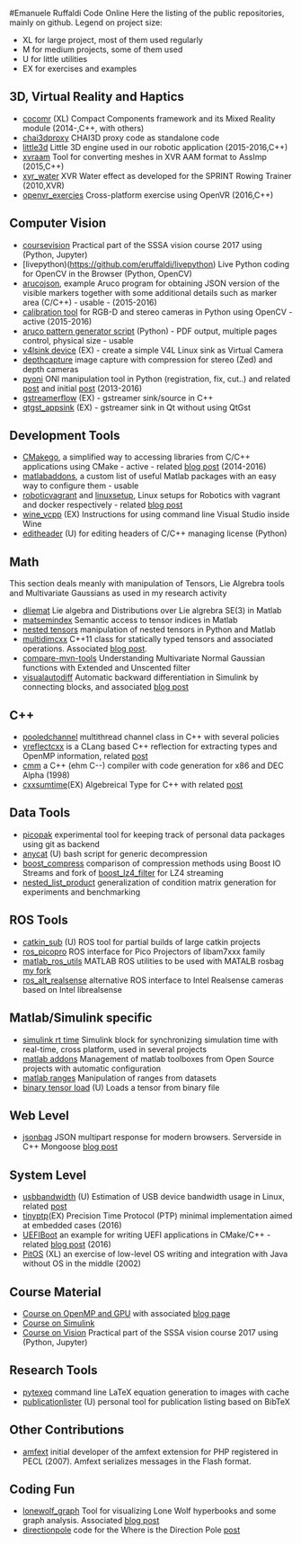 
#Emanuele Ruffaldi Code Online
Here the listing of the public repositories, mainly on github. Legend on project size:
* XL for large project, most of them used regularly
* M for medium projects, some of them used
* U for little utilities
* EX for exercises and examples

## 3D,  Virtual Reality and Haptics
* [cocomr](https://github.com/cocomr) (XL) Compact Components framework and its Mixed Reality module (2014-,C++, with others)
* [chai3dproxy](https://github.com/eruffaldi/chai3dproxy) CHAI3D proxy code as standalone code
* [little3d](https://github.com/eruffaldi/little3d) Little 3D engine used in our robotic application (2015-2016,C++)
* [xvraam](https://github.com/eruffaldi/xvraamcpp) Tool for converting meshes in XVR AAM format to AssImp (2015,C++)
* [xvr_water](https://github.com/eruffaldi/xvr_water) XVR Water effect as developed for the SPRINT Rowing Trainer (2010,XVR)
* [openvr_exercies](https://github.com/eruffaldi/openvr_exercises) Cross-platform exercise using OpenVR (2016,C++)
  
## Computer Vision
* [coursevision](https://github.com/eruffaldi/coursevision2017) Practical part of the SSSA vision course 2017 using (Python, Jupyter)
* [livepython)(https://github.com/eruffaldi/livepython) Live Python coding for OpenCV in the Browser (Python, OpenCV)
* [arucojson](https://github.com/eruffaldi/arucojson),  example Aruco program for obtaining JSON version of the visible markers together with some additional details such as marker area (C/C++) - usable - (2015-2016)
* [calibration tool](https://github.com/eruffaldi/stereocalib) for RGB-D and stereo cameras in Python using OpenCV - active (2015-2016)
* [aruco pattern generator script](https://gist.github.com/eruffaldi/1e95c5fef80c0feda105) (Python) - PDF output, multiple pages control, physical size - usable
* [v4lsink device](https://github.com/eruffaldi/v4l2loopback_cpp) (EX) - create a simple V4L Linux sink as Virtual Camera
* [depthcapture](https://github.com/eruffaldi/depthcapture) image capture with compression for stereo (Zed) and depth cameras
* [pyoni](https://github.com/eruffaldi/pyoni) ONI manipulation tool in Python (registration, fix, cut..) and related [post](http://teslacore.blogspot.it/2015/09/swissknife-tool-for-oni-files.html) and initial [post](http://teslacore.blogspot.it/2013/11/recovering-truncated-openni-oni-files.html) (2013-2016)
* [gstreamerflow](https://github.com/eruffaldi/gstreamerflow) (EX) - gstreamer sink/source in C++
* [qtgst_appsink](https://github.com/eruffaldi/qtgst_appsink) (EX) - gstreamer sink in Qt without using QtGst

## Development Tools

* [CMakego](https://github.com/eruffaldi/cmakego), a simplified way to accessing libraries from C/C++ applications using CMake - active - related [blog post](http://teslacore.blogspot.it/2014/08/simpler-access-to-external-libraries-in.html) (2014-2016)
* [matlabaddons](https://github.com/eruffaldi/matlabaddons), a custom list of useful Matlab packages with an easy way to configure them - usable 
* [roboticvagrant](https://github.com/eruffaldi/roboticvagrant) and [linuxsetup](https://github.com/eruffaldi/linuxsetup), Linux setups for Robotics with vagrant and docker respectively - related [blog post](http://teslacore.blogspot.it/2015/01/packaging-your-robotic-vm-with-vagrant.html)
* [wine_vcpp](https://github.com/eruffaldi/wine_vcpp) (EX) Instructions for using command line Visual Studio inside Wine
* [editheader](https://gist.github.com/eruffaldi/51513cb4d656c797b129) (U) for editing headers of C/C++ managing license (Python)

## Math
This section deals meanly with manipulation of Tensors, Lie Algrebra tools and Multivariate Gaussians as used in my research activity
* [dliemat](https://github.com/eruffaldi/dliemat) Lie algebra and Distributions over Lie algrebra SE(3) in Matlab
* [matsemindex](https://github.com/eruffaldi/matsemindex) Semantic access to tensor indices in Matlab
* [nested tensors](https://github.com/eruffaldi/https://github.com/eruffaldi/nested-tensors) manipulation of nested tensors in Python and Matlab
* [multidimcxx](https://github.com/eruffaldi/multidimcxx) C++11 class for statically typed tensors and associated operations. Associated [blog post](http://teslacore.blogspot.it/2015/07/compile-time-c-multidimensional-arrays.html).
* [compare-mvn-tools](https://github.com/eruffaldi/compare-mvn-transform) Understanding Multivariate Normal Gaussian functions with Extended and Unscented filter
* [visualautodiff](https://github.com/eruffaldi/visualautodiff) Automatic backward differentiation in Simulink by connecting blocks, and associated [blog post](http://teslacore.blogspot.it/2016/09/visual-reverse-autodifferentiation-in.html)

## C++

* [pooledchannel](https://github.com/eruffaldi/pooledchannel) multithread channel class in C++ with several policies
* [yreflectcxx](https://github.com/eruffaldi/yreflectcxx) is a CLang based C++ reflection for extracting types and OpenMP information, related [post](http://teslacore.blogspot.it/2016/01/yet-another-clang-reflector-for-data.html)
* [cmm](https://github.com/eruffaldi/cmm) a C++ (ehm C--) compiler with code generation for x86 and DEC Alpha (1998)
* [cxxsumtime](https://github.com/eruffaldi/cxxsumtype)(EX) Algebreical Type for C++ with related [post](http://teslacore.blogspot.com/2014/06/c11-from-optional-to-sum-types.html)

## Data Tools

* [picopak](https://github.com/eruffaldi/picopak) experimental tool for keeping track of personal data packages using git as backend
* [anycat](https://gist.github.com/eruffaldi/a1026de3455caef8aad01c10f1ed1d8e) (U) bash script for generic decompression
* [boost_compress](https://github.com/eruffaldi/boost_compress) comparison of compression methods using Boost IO Streams and fork of [boost_lz4_filter](https://github.com/eruffaldi/boost_lz4_filter) for LZ4 streaming
* [nested_list_product](https://github.com/eruffaldi/nested_list_product) generalization of condition matrix generation for experiments and benchmarking
  
## ROS Tools
* [catkin_sub](https://github.com/eruffaldi/catkin_sub) (U) ROS tool for partial builds of large catkin projects
* [ros_picopro](https://github.com/eruffaldi/ros_picopro) ROS interface for Pico Projectors of libam7xxx family
* [matlab_ros_utils](https://github.com/eruffaldi/matlab_ros_utils) MATLAB ROS utilities to be used with MATALB rosbag [my fork](https://github.com/eruffaldi/matlab_rosbag)
* [ros_alt_realsense](https://github.com/eruffaldi/ros_alt_realsense) alternative ROS interface to Intel Realsense cameras based on Intel librealsense

## Matlab/Simulink specific

* [simulink rt time](https://github.com/eruffaldi/simsynctime) Simulink block for synchronizing simulation time with real-time, cross platform, used in several projects
* [matlab addons](https://github.com/eruffaldi/matlabaddons) Management of matlab toolboxes from Open Source projects with automatic configuration
* [matlab ranges](https://github.com/eruffaldi/matranges) Manipulation of ranges from datasets
* [binary tensor load](https://gist.github.com/eruffaldi/6719169197240722c039aedfb50f018b) (U) Loads a tensor from binary file

## Web Level

* [jsonbag](https://github.com/eruffaldi/jsonbag) JSON multipart response for modern browsers. Serverside in C++ Mongoose [blog post](http://teslacore.blogspot.it/2017/04/json-bag-binary-multipart-json-response.html)

## System Level
* [usbbandwidth](https://gist.github.com/eruffaldi/e84d2a0b1990c258cd22a3c20f5b80a6) (U)  Estimation of USB device bandwidth usage in Linux, related [post](http://teslacore.blogspot.com/2016/09/bandwidth-usage-for-usb-cameras-zed.html)
* [tinyptp](https://github.com/eruffaldi/tinyptp)(EX) Precision Time Protocol (PTP) minimal implementation aimed at embedded cases (2016)
* [UEFIBoot](https://github.com/eruffaldi/uefiboot) an example for writing UEFI applications in CMake/C++ - related [blog post](http://teslacore.blogspot.com/2016/02/starting-with-uefi-with-cmake-and.html) (2016)
* [PitOS](https://github.com/eruffaldi/pitos) (XL) an exercise of low-level OS writing and integration with Java without OS in the middle (2002)

## Course Material
* [Course on OpenMP and GPU](https://github.com/eruffaldi/course_openmpgpu) with associated [blog page](http://teslacore.blogspot.it/2016/04/short-lectures-on-openmp-and-cuda.html)
* [Course on Simulink](https://github.com/eruffaldi/course_simulink) 
* [Course on Vision](https://github.com/eruffaldi/coursevision2017) Practical part of the SSSA vision course 2017 using (Python, Jupyter)

## Research Tools
* [pytexeq](https://github.com/eruffaldi/pytexeq) command line LaTeX equation generation to images with cache
* [publicationlister](https://github.com/eruffaldi/publicationlister) (U) personal tool for publication listing based on BibTeX

## Other Contributions
* [amfext](pecl.php.net/package/amfext) initial developer of the amfext extension for PHP registered in PECL (2007). Amfext serializes messages in the Flash format.

## Coding Fun
* [lonewolf_graph](https://github.com/eruffaldi/lonewolf_graph) Tool for visualizing Lone Wolf hyperbooks and some graph analysis. Associated [blog post](http://teslacore.blogspot.it/2016/12/lone-wolf-story-graph.html)
* [directionpole](https://github.com/eruffaldi/directionpole) code for the Where is the Direction Pole [post](http://teslacore.blogspot.it/2014/12/where-is-my-direction-pole.html)

